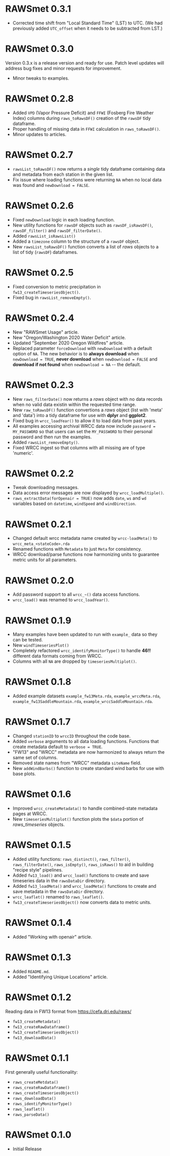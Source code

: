 # RAWSmet 0.3.1

* Corrected time shift from "Local Standard Time" (LST) to UTC. (We had 
previously added `UTC_offset` when it needs to be subtracted from LST.)

# RAWSmet 0.3.0

Version 0.3.x is a release version and ready for use. Patch level updates will
address bug fixes and minor requests for improvement.

* Minor tweaks to examples.

# RAWSmet 0.2.8

* Added `VPD` (Vapor Pressure Deficit) and `FFWI` (Fosberg Fire Weather Index) 
columns during `raws_toRawsDF()` creation of the `rawsDF` tidy dataframe.
* Proper handling of missing data in `FFWI` calculation in `raws_toRawsDF()`.
* Minor updates to articles.

# RAWSmet 0.2.7

* `rawsList_toRawsDF()` now returns a *single* tidy dataframe containing data
and metadata from each station in the given list.
* Fix issue where loading functions were returning `NA` when no local data was 
found and `newDownload = FALSE`.

# RAWSmet 0.2.6

* Fixed `newDownload` logic in each loading function.
* New utility functions for `rawsDF` objects such as `rawsDF_isRawsDF()`,
`rawsDF_filter()` and `rawsDF_filterDate()`.
* Added `rawsList_isRawsList()`
* Added a `timezone` column to the structure of a `rawsDF` object.
* New `rawsList_toRawsDF()` function converts a list of _raws_ objects to a list of
tidy (`rawsDF`) dataframes.

# RAWSmet 0.2.5

* Fixed conversion to metric precipitation in `fw13_createTimeseriesObject()`.
* Fixed bug in `rawsList_removeEmpty()`.

# RAWSmet 0.2.4

* New "RAWSmet Usage" article.
* New "Oregon/Washington 2020 Water Deficit" article.
* Updated "September 2020 Oregon Wildfires" article.
* Replaced parameter `forceDownload` with `newDownload` with a default option 
of `NA`. The new behavior is to **always download** when `newDownload = TRUE`, 
**never download** when `newDownload = FALSE` and **download if not found** when
`newDownload = NA` -- the default.

# RAWSmet 0.2.3

* New `raws_filterDate()` now returns a _raws_ object with no data records when
no valid data existin within the requested time range.
* New `raw_toRawsDF()` function convertions a _raws_ object (list with 'meta'
and 'data') into a tidy dataframe for use with **dplyr** and **ggplot2**.
* Fixed bug in `wrcc_loadYear()` to allow it to load data from past years.
* All examples accessing archival WRCC data now include `password = MY_PASSWORD` 
so that users can set the `MY_PASSWORD` to their personal password and then run
the examples.
* Added `rawsList_removeEmpty()`.
* Fixed WRCC ingest so that columns with all missing are of type 'numeric'.

# RAWSmet 0.2.2

* Tweak downloading messages.
* Data access error messages are now displayed by `wrcc_loadMultiple()`.
* `raws_extractData(forOpenair = TRUE)` now adds `date`, `ws` and `wd` variables
based on `datetime`, `windSpeed` and `windDirection`.

# RAWSmet 0.2.1

* Changed default wrcc metadata name created by `wrcc-loadMeta()` to 
`wrcc_meta_<stateCode>.rda`
* Renamed functions with `Metadata` to just `Meta` for consistency.
* WRCC download/parse functions now harmonizing units to guarantee metric
units for all parameters.

# RAWSmet 0.2.0

* Add password support to all `wrcc_~()` data access functions.
* `wrcc_load()` was renamed to `wrcc_loadYear()`.

# RAWSmet 0.1.9

* Many examples have been updated to run with `example_` data so they can be
tested.
* New `windTimeseriesPlot()`
* Completely refactored `wrcc_identifyMonitorType()` to handle **46!!** different
data formats coming from WRCC.
* Columns with all `NA` are dropped by `timeseriesMultiplot()`.

# RAWSmet 0.1.8

* Added example datasets `example_fw13Meta.rda`, `example_wrccMeta.rda`,
`example_fw13SaddleMountain.rda`, `example_wrccSaddleMountain.rda`.

# RAWSmet 0.1.7

* Changed `stationID` to `wrccID` throughout the code base.
* Added `verbose` arguments to all data loading functions. Functions that
create metadata default to `verbose = TRUE`.
* "FW13" and "WRCC" metadata are now harmonized to always return the same set
of columns.
* Removed state names from "WRCC" metadata `siteName` field.
* New `addWindBarbs()` function to create standard wind barbs for use with
base plots.

# RAWSmet 0.1.6

* Improved `wrcc_createMetadata()` to handle combined-state metadata pages at 
WRCC.
* New `timeseriesMultiplot()` function plots the `$data` portion of 
_raws\_timeseries_ objects.

# RAWSmet 0.1.5

* Added utility functions: `raws_distinct()`, `raws_filter()`, 
`raws_filterDate()`, `raws_isEmpty()`, `raws_isRaws()` to aid in building 
"recipe style" pipelines.
* Added `fw13_load()` and `wrcc_load()` functions to create and save timeseries
data in the `rawsDataDir` directory.
* Added `fw13_loadMeta()` and `wrcc_loadMeta()` functions to create and save 
metadata in the `rawsDataDir` directory.
* `wrcc_leaflet()` renamed to `raws_leaflet()`.
* `fw13_createTimeseriesObject()` now converts data to metric units.

# RAWSmet 0.1.4

* Added "Working with openair" article.

# RAWSmet 0.1.3

* Added `README.md`.
* Added "Identifying Unique Locations" article.

# RAWSmet 0.1.2

Reading data in FW13 format from https://cefa.dri.edu/raws/

* `fw13_createMetadata()`
* `fw13_createRawDataframe()`
* `fw13_createTimeseriesObject()`
* `fw13_downloadData()`

# RAWSmet 0.1.1

First generally useful functionality:

* `raws_createMetdata()`
* `raws_createRawDataframe()`
* `raws_createTimeseriesObject()`
* `raws_downloadData()`
* `raws_identifyMonitorType()`
* `raws_leaflet()`
* `raws_parseData()`

# RAWSmet 0.1.0

* Initial Release
